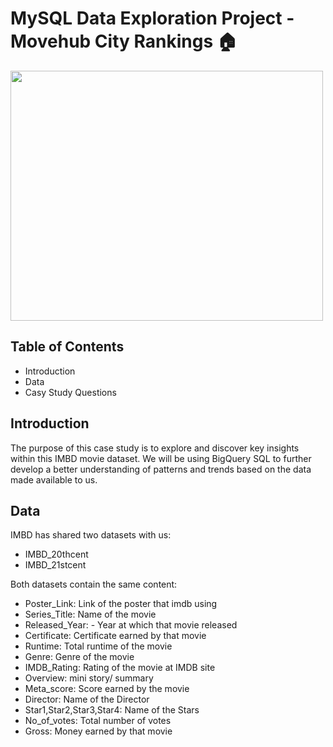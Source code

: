 # MySQL Data Exploration Project - Movehub City Rankings :house:

<img src= "https://cdn.dribbble.com/users/1591951/screenshots/4168633/cv_still_2x.gif?compress=1&resize=400x300&vertical=center" width="500" height="400"/>

## Table of Contents
 - Introduction
 - Data
 - Casy Study Questions

## Introduction

The purpose of this case study is to explore and discover key insights within this IMBD movie dataset. We will be using BigQuery SQL to further develop a better understanding of patterns and trends based on the data made available to us.

## Data

IMBD has shared two datasets with us:

 - IMBD_20thcent
 - IMBD_21stcent


Both datasets contain the same content:

 - Poster_Link: Link of the poster that imdb using
 - Series_Title: Name of the movie
 - Released_Year: - Year at which that movie released
 - Certificate: Certificate earned by that movie
 - Runtime: Total runtime of the movie
 - Genre: Genre of the movie
 - IMDB_Rating:  Rating of the movie at IMDB site
 - Overview:  mini story/ summary
 - Meta_score:  Score earned by the movie
 - Director:  Name of the Director
 - Star1,Star2,Star3,Star4:  Name of the Stars
 - No_of_votes: Total number of votes
 - Gross: Money earned by that movie

 

